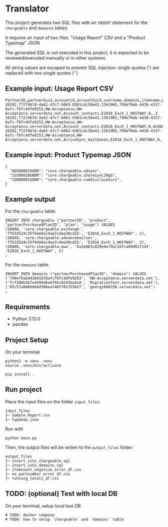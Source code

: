 # Translator

This project generates two SQL files with an `INSERT` statement for the `chargeable` and `domains` tables

It requires an input of two files: "Usage Report" CSV and a "Product Typemap" JSON

The generated SQL is not executed in this project, it is expected to be reviewed/executed manually or in other systems.

All string values are escaped to prevent SQL injection: single quotes (') are replaced with two single quotes ('')

## Example input: Usage Report CSV

```
PartnerID,partnerGuid,accountid,accountGuid,username,domains,itemname,plan,itemType,PartNumber,itemCount
26392,f72f467d-da62-47c7-b063-0301cdc58e43,1561965,799ef0ab-4438-4157-8afc-f6fc4dfe9253,HW-Acceptance,HW-Acceptance.serverdata.net,Account_contacts,E2016_Exch_1_HOSTWAY,0,,3
26392,f72f467d-da62-47c7-b063-0301cdc58e43,1561965,799ef0ab-4438-4157-8afc-f6fc4dfe9253,HW-Acceptance,HW-Acceptance.serverdata.net,Account_contacts,E2016_Exch_1_HOSTWAY,0,AC0000010U0R,4
26392,f72f467d-da62-47c7-b063-0301cdc58e43,1561965,799ef0ab-4438-4157-8afc-f6fc4dfe9253,HW-Acceptance,HW-Acceptance.serverdata.net,ActiveSync_mailboxes,E2016_Exch_1_HOSTWAY,0,,3
```

## Example input: Product Typemap JSON

```
{
  "ADS000010U0R": "core.chargeable.adsync",
  "SSX00010GB0R": "core.chargeable.sharesync10gb",
  "CD000001SU0R": "core.chargeable.comdisclaimsvcs",
}
```

## Example output

For the `chargeable` table:

```
INSERT INTO chargeable ("partnerID", "product", "partnerPurchasedPlanID", "plan", "usage") VALUES
(26668, 'core.chargeable.exchange', 'ff633524c35f4de8acdaa7cdee38cd15', 'E2016_Exch_1_HOSTWAY', 2),
(26668, 'core.chargeable.advancemailsec', 'ff633524c35f4de8acdaa7cdee38cd15', 'E2016_Exch_1_HOSTWAY', 2),
(26668, 'core.chargeable.owa', '6a1e663c829e4e79ac16fca89d61f143', 'E2016_Exch_1_HOSTWAY', 2)
;
```

For the `domains` table:

```
INSERT INTO domains ("partnerPurchasedPlanID", "domain") VALUES
('799ef0ab443841578afcf6fc4dfe9253', 'HW-Acceptance.serverdata.net'),
('fcf200b3b7e4494dbe6f93c8243ba3c6', 'MigrationTest.serverdata.net'),
('85c57a080ddd4d30beaf48ff81355b2f', 'georgi660336.serverdata.net')
;
```

## Requirements

- Python 3.13.0
- pandas

## Project Setup

On your terminal

```shell
python3 -m venv .venv
source .venv/bin/activate

pip install .
```

## Run project

Place the input files on the folder `input_files`:

```
input_files
├─ Sample_Report.csv
├─ typemap.json
```

Run with

```shell
python main.py
```

Then, the output files will be writen to the `output_files` folder:

```
output_files
├─ insert_into_chargeable.sql
├─ insert_into_domains.sql
├─ itemcount_negative_error_df.csv
├─ no_partnumber_error_df.csv
├─ running_totals_df.csv
```

## TODO: (optional) Test with local DB

On your terminal, setup local test DB

```shell
# TODO: docker compose
# TODO: how to setup `chargeable` and `domains` table
```
